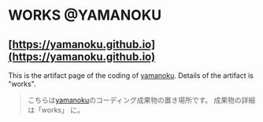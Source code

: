 # WORKS @YAMANOKU

## [https://yamanoku.github.io](https://yamanoku.github.io)

This is the artifact page of ​​the coding of [yamanoku](https://github.com/yamanoku). Details of the artifact is "works". 
> こちらは[yamanoku](https://github.com/yamanoku)のコーディング成果物の置き場所です。 成果物の詳細は「works」 に。
